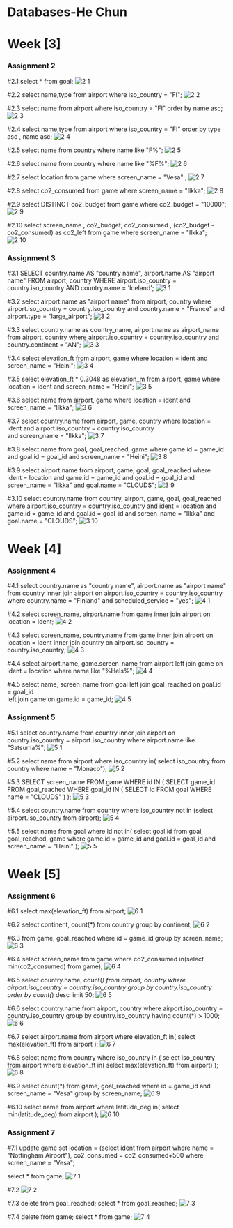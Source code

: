 # Databases-He Chun
# Week [3]
### Assignment 2
#2.1
select * from goal;
![2 1](https://github.com/user-attachments/assets/70483923-d1c0-4e5b-901e-f6fc7d512490)

#2.2
select name,type from airport
where iso_country = "FI";
![2 2](https://github.com/user-attachments/assets/81f31f87-e514-4b8b-aa65-802cb45b7233)

#2.3
select name from airport
where iso_country = "FI" order by name asc;
![2 3](https://github.com/user-attachments/assets/b75d04c8-0a16-4943-829c-ea6fca567507)

#2.4
select name,type from airport
where iso_country = "FI" order by type asc , name asc;
![2 4](https://github.com/user-attachments/assets/398b35ba-fb45-4a4d-98f7-2fd4976fee18)

#2.5
select name from country where name like  "F%";
![2 5](https://github.com/user-attachments/assets/bebd1df5-1750-4ae9-be97-a5b34e613ca2)

#2.6
select name from country where name like  "%F%";
![2 6](https://github.com/user-attachments/assets/de4cd47b-c618-4a44-82a7-213ea53f0d78)

#2.7
select location from game where screen_name = "Vesa" ;
![2 7](https://github.com/user-attachments/assets/e6b2fa71-b595-4fb3-b5ac-e7b7de06885f)

#2.8
select co2_consumed from game where screen_name = "Ilkka";
![2 8](https://github.com/user-attachments/assets/50ab0763-e9ba-4f62-8ec7-13bbdd9a3949)

#2.9
select DISTINCT co2_budget from game where co2_budget = "10000";
![2 9](https://github.com/user-attachments/assets/02d0f614-d9de-4afe-aba6-efdda99aba6e)

#2.10
select screen_name , co2_budget, co2_consumed ,
       (co2_budget - co2_consumed) as co2_left
from game
where screen_name = "Ilkka";
![2 10](https://github.com/user-attachments/assets/c7e335cc-5c7e-4098-ad51-b0d9bc7e17ac)

### Assignment 3
#3.1
SELECT 
    country.name AS "country name", 
    airport.name AS "airport name"
FROM 
    airport, country
WHERE 
    airport.iso_country = country.iso_country 
    AND country.name = 'Iceland';
![3 1](https://github.com/user-attachments/assets/b0e92fdd-cdc4-47d1-a58f-743bce1d3ff3)

#3.2
select 
airport.name as "airport name"
from 
airport, country
where 
airport.iso_country = country.iso_country 
and country.name = "France" 
and airport.type = "large_airport";
![3 2](https://github.com/user-attachments/assets/433e5731-25b1-4733-badc-9ea1388882f0)

#3.3
select country.name as country_name, airport.name as airport_name
from airport, country
where airport.iso_country = country.iso_country and country.continent = "AN";
![3 3](https://github.com/user-attachments/assets/23bb71a6-6e48-4d04-af18-98bec8a05b7c)

#3.4
select elevation_ft
from airport, game
where location = ident and screen_name = "Heini";
![3 4](https://github.com/user-attachments/assets/6a1c5c92-1a71-4b0b-8f60-f67cf11ee3ce)


#3.5
select elevation_ft * 0.3048 as elevation_m
from airport, game
where location = ident and screen_name = "Heini";
![3 5](https://github.com/user-attachments/assets/a8c4c030-f103-4215-b70e-9d33b6fa5ac4)

#3.6
select name
from airport, game
where location = ident and screen_name = "Ilkka";
![3 6](https://github.com/user-attachments/assets/3288b880-cb4b-4897-8867-2f465346d0bd)

#3.7
select country.name
from airport, game, country
where location = ident 
and airport.iso_country = country.iso_country  
and screen_name = "Ilkka";
![3 7](https://github.com/user-attachments/assets/f2e772fb-f6cb-4f40-b555-d8c1cf45e378)

#3.8
select name
from goal, goal_reached, game
where game.id = game_id
and goal.id = goal_id
and screen_name = "Heini";
![3 8](https://github.com/user-attachments/assets/2a931243-912e-42a5-bcb8-5d1c40a8ac19)

#3.9
select airport.name
from airport, game, goal, goal_reached
where ident = location
and game.id = game_id
and goal.id = goal_id
and screen_name = "Ilkka"
and goal.name = "CLOUDS";
![3 9](https://github.com/user-attachments/assets/79265111-1b7d-4bcb-b985-b18c8c1c27d3)

#3.10
select country.name
from country, airport, game, goal, goal_reached
where airport.iso_country = country.iso_country 
and ident = location 
and game.id = game_id 
and goal.id = goal_id 
and screen_name = "Ilkka" 
and goal.name = "CLOUDS";
![3 10](https://github.com/user-attachments/assets/1b4f8a9f-3f38-46c5-9344-be8405c5ea63)


# Week [4]

### Assignment 4
#4.1
select country.name as "country name", airport.name as "airport name"
from country
inner join airport on airport.iso_country = country.iso_country
where country.name = "Finland" and scheduled_service = "yes";
![4 1](https://github.com/user-attachments/assets/5f402cac-a6e9-4765-ae0f-736b1bb3799e)


#4.2
select screen_name, airport.name
from game inner join airport on location = ident;
![4 2](https://github.com/user-attachments/assets/e9afc47a-d625-4f79-a69b-3edce5f6832f)

#4.3
select screen_name, country.name from game 
inner join airport on location = ident 
inner join country on airport.iso_country = country.iso_country;
![4 3](https://github.com/user-attachments/assets/c6d6d52a-3038-430d-8a1c-2c4a5daef574)

#4.4
select airport.name, game.screen_name from airport
left join game on ident = location
where name like "%Hels%";
![4 4](https://github.com/user-attachments/assets/1cfb4552-d7cf-44b2-841d-444bee2f80f3)

#4.5
select name, screen_name from goal 
left join goal_reached on goal.id = goal_id  
left join game on game.id = game_id;
![4 5](https://github.com/user-attachments/assets/b67da3f0-1132-492d-83aa-327aab6e0aaa)


### Assignment 5
#5.1
select country.name from country
inner join airport on country.iso_country = airport.iso_country
where airport.name like "Satsuma%";
![5 1](https://github.com/user-attachments/assets/5291bb06-b5e0-4d3d-94e6-58c4398d235f)

#5.2
select name from airport 
where iso_country in( select iso_country from country where name = "Monaco");
![5 2](https://github.com/user-attachments/assets/e6d0d453-bbda-497c-9e12-9f49e07a5a57)

#5.3
SELECT screen_name 
FROM game 
WHERE id IN (
    SELECT game_id 
    FROM goal_reached 
    WHERE goal_id IN (
        SELECT id 
        FROM goal 
        WHERE name = "CLOUDS"
    )
);
![5 3](https://github.com/user-attachments/assets/dc0007e3-0819-4a25-aa77-d2a54b4b6c47)

#5.4
select country.name
from country
where iso_country not in
(select airport.iso_country
from airport);
![5 4](https://github.com/user-attachments/assets/a6467833-4704-4a93-9eba-d0932b559550)

#5.5
select name from goal
where id not in(
select goal.id
from goal, goal_reached, game
where game.id = game_id and goal.id = goal_id and screen_name = "Heini"
);
![5 5](https://github.com/user-attachments/assets/aee44f86-8674-41a4-bd60-331a023de5fd)


# Week [5]

### Assignment 6
#6.1
select max(elevation_ft)
from airport;
![6 1](https://github.com/user-attachments/assets/ef51b8d1-2bfb-4480-857f-4aeba182030b)

#6.2
select continent, count(*)
from country
group by continent;
![6 2](https://github.com/user-attachments/assets/70b48180-53f1-48c3-afd6-a359a42c16b6)

#6.3
from game, goal_reached
where id = game_id
group by screen_name;
![6 3](https://github.com/user-attachments/assets/0ec7ceca-45eb-4d2e-852e-aefdc2979abe)

#6.4
select screen_name from game
where co2_consumed in(select min(co2_consumed) from game);
![6 4](https://github.com/user-attachments/assets/064e286c-77fe-4445-9e4f-3c42ede26b41)


#6.5
select country.name, count(*)
from airport, country
where airport.iso_country = country.iso_country
group by country.iso_country
order by count(*) desc
limit 50;
![6 5](https://github.com/user-attachments/assets/7498d845-d00d-438d-93b4-2ce7cb346cc8)

#6.6
select country.name
from airport, country
where airport.iso_country = country.iso_country
group by country.iso_country
having count(*) > 1000;
![6 6](https://github.com/user-attachments/assets/c35a538e-73f2-4766-bd3b-6b777e5df537)

#6.7
select airport.name from airport
where elevation_ft in(
    select max(elevation_ft) from airport
    );
![6 7](https://github.com/user-attachments/assets/d48892cb-89a7-4bcb-9b82-94bcf5870abf)

#6.8
select name from country
where iso_country in (
    select iso_country from airport
    where elevation_ft in(
    select max(elevation_ft)
    from airport)
); 
![6 8](https://github.com/user-attachments/assets/7978cfae-8cb3-494b-84e4-2869cff7fa9b)

#6.9
select count(*)
from game, goal_reached
where id = game_id and screen_name = "Vesa"
group by screen_name;
![6 9](https://github.com/user-attachments/assets/3d35eb20-5108-4d24-a16c-4ee95f5c21ba)

#6.10
select name
from airport
where latitude_deg in(
select min(latitude_deg)
from airport
);
![6 10](https://github.com/user-attachments/assets/7897368a-ad2a-405d-838a-bb5852ed67a7)

### Assignment 7
#7.1
update game
set  location = (select ident from airport where name = "Nottingham Airport"), 
co2_consumed = co2_consumed+500
where screen_name = "Vesa";

select * from game;
![7 1](https://github.com/user-attachments/assets/83956073-2085-4680-abba-89b28f6ef434)

#7.2
![7 2](https://github.com/user-attachments/assets/67d5fb0a-40ce-4c09-8f34-7c117d8ff4b0)

#7.3
delete from goal_reached;
select * from goal_reached;
![7 3](https://github.com/user-attachments/assets/af6699dd-d757-4a4f-bc9f-dba35badbafd)

#7.4
delete from game;
select * from game;
![7 4](https://github.com/user-attachments/assets/d08d9dea-537d-4256-84a9-448703b8d3c1)




